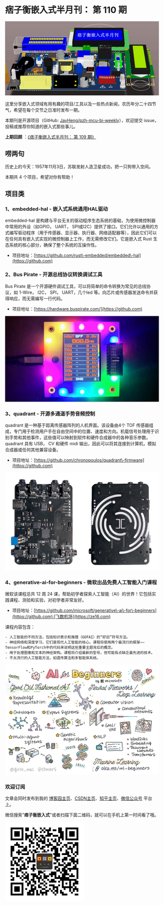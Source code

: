 
# 痞子衡嵌入式半月刊： 第 110 期


![](https://raw.githubusercontent.com/JayHeng/pzh-mcu-bi-weekly/master/pics/pzh_mcu_bi_weekly.PNG)


这里分享嵌入式领域有用有趣的项目/工具以及一些热点新闻，农历年分二十四节气，希望在每个交节之日准时发布一期。


本期刊是开源项目（GitHub: [JayHeng/pzh\-mcu\-bi\-weekly](https://github.com)），欢迎提交 issue，投稿或推荐你知道的嵌入式那些事儿。


**上期回顾** ：[《痞子衡嵌入式半月刊： 第 109 期》](https://github.com)


## 唠两句


历史上的今天：1957年11月3日，苏联发射人造卫星成功，把一只狗带入空间。


本期共 4 个项目，希望对你有帮助！


## 项目类


### 1、embedded\-hal \- 嵌入式系统通用HAL驱动


embedded\-hal 是构建与平台无关的驱动程序生态系统的基础，为使用微控制器中常用的外设（如GPIO， UART， SPI或I2C）提供了接口。它们允许以通用的方式编写驱动程序（用于传感器、显示器、执行器、网络适配器等），因此它们可以在任何具有嵌入式实现的微控制器上工作，而无需修改它们。它是嵌入式 Rust 生态系统的核心部分，确保了整个系统的互操作性。


* 项目地址：[https://github.com/rust\-embedded/embedded\-hal](https://github.com)


### 2、Bus Pirate \- 开源总线协议转换调试工具


Bus Pirate 是一个开源硬件调试工具，可以将简单的命令转换为常见的总线协议，如 1\-Wire， I2C， SPI， UART，几个led 等。向芯片或传感器发送命令并获得响应，而无需编写一行代码。


* 项目地址：[https://hardware.buspirate.com/](https://github.com)


![](https://raw.githubusercontent.com/JayHeng/pzh-mcu-bi-weekly/master/pics/issue-110/BusPirate.PNG)


### 3、quadrant \- 开源多通道手势音频控制


quadrant 是一种基于距离传感器阵列的人机界面。该设备由4个 TOF 传感器组成，专门用于检测用户手在自由空间中的位置、速度和方向。机载信号处理用于识别手势和其他事件，这些值可以映射到软件和硬件合成器中的各种音乐参数。quadrant 具有 USB， CV 和硬件 midi 输出，因此可以将其连接到计算机，模拟合成器或任何其他兼容设备。


* 项目地址：[https://github.com/chronopoulos/quadrant\-firmware](https://github.com)


![](https://raw.githubusercontent.com/JayHeng/pzh-mcu-bi-weekly/master/pics/issue-110/quadrant.PNG)


### 4、generative\-ai\-for\-beginners \- 微软出品免费人工智能入门课程


微软该课程总共 12 周 24 课，帮助初学者探索人工智能（AI）的世界！它包括实践课程、测验和实验，对初学者非常友好。


* 项目地址：[https://github.com/microsoft/generative\-ai\-for\-beginners](https://github.com):[飞数机场](https://ze16.com)


课程内容包含：



```
- 人工智能的不同方法，包括知识表示和推理（GOFAI）的“好旧”符号方法。
- 神经网络和深度学习，它们是现代人工智能的核心。课程将使用两个最流行的框架——TensorFlow和PyTorch中的代码来说明这些重要主题背后的概念。
- 用于处理图像和文本的神经架构。课程将介绍最新的型号，但可能有点缺乏最先进的技术。
- 不太流行的人工智能方法，如遗传算法和多智能体系统。

```

![](https://raw.githubusercontent.com/JayHeng/pzh-mcu-bi-weekly/master/pics/issue-110/generative-ai-for-beginners.PNG)


### 欢迎订阅


文章会同时发布到我的 [博客园主页](https://github.com)、[CSDN主页](https://github.com)、[知乎主页](https://github.com)、[微信公众号](https://github.com) 平台上。


微信搜索"**痞子衡嵌入式**"或者扫描下面二维码，就可以在手机上第一时间看了哦。


![](https://raw.githubusercontent.com/JayHeng/pzhmcu-picture/master/wechat/pzhMcu_qrcode_258x258.jpg)



